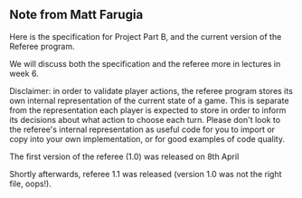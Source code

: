 ## Note from Matt Farugia

Here is the specification for Project Part B, and the current version of the Referee program.

We will discuss both the specification and the referee more in lectures in week 6.

Disclaimer: in order to validate player actions, the referee program stores its own internal representation of the current state of a game. This is separate from the representation each player is expected to store in order to inform its decisions about what action to choose each turn. Please don't look to the referee's internal representation as useful code for you to import or copy into your own implementation, or for good examples of code quality.

The first version of the referee (1.0) was released on 8th April

Shortly afterwards, referee 1.1 was released (version 1.0 was not the right file, oops!).
